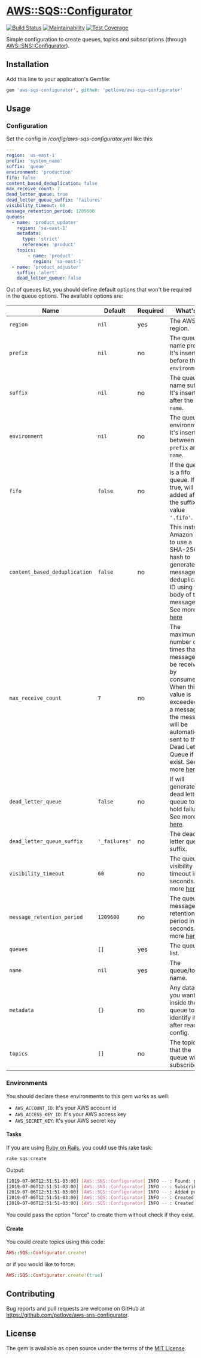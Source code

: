 # [AWS::SQS::Configurator](https://github.com/petlove/aws-sqs-configurator)

[![Build Status](https://travis-ci.org/petlove/aws-sqs-configurator.svg?branch=master)](https://travis-ci.org/petlove/aws-sns-configurator)
[![Maintainability](https://api.codeclimate.com/v1/badges/62a68418dca81785bfa3/maintainability)](https://codeclimate.com/github/petlove/aws-sqs-configurator/maintainability)
[![Test Coverage](https://api.codeclimate.com/v1/badges/62a68418dca81785bfa3/test_coverage)](https://codeclimate.com/github/petlove/aws-sqs-configurator/test_coverage)

Simple configuration to create queues, topics and subscriptions (through [AWS::SNS::Configurator](https://github.com/petlove/aws-sns-configurator)).

## Installation

Add this line to your application's Gemfile:

```ruby
gem 'aws-sqs-configurator', github: 'petlove/aws-sqs-configurator'
```

## Usage

### Configuration
Set the config in _/config/aws-sqs-configurator.yml_ like this:
```yml
---
region: 'us-east-1'
prefix: 'system_name'
suffix: 'queue'
environment: 'production'
fifo: false
content_based_deduplication: false
max_receive_count: 7
dead_letter_queue: true
dead_letter_queue_suffix: 'failures'
visibility_timeout: 60
message_retention_period: 1209600
queues:
  - name: 'product_updater'
    region: 'sa-east-1'
    metadata:
      type: 'strict'
      reference: 'product'
    topics:
        - name: 'product'
          region: 'sa-east-1'
  - name: 'product_adjuster'
    suffix: 'alert'
    dead_letter_queue: false
```

Out of queues list, you should define default options that won't be required in the queue options. The available options are:

| Name | Default | Required | What's it |
|------|---------|----------|-----------|
| `region` | `nil` | yes | The AWS region. |
| `prefix` | `nil` | no | The queue name prefix. It's inserted before the `environment`.|
| `suffix` | `nil` | no | The queue name suffix. It's inserted after the `name`. |
| `environment` | `nil` | no | The queue environment. It's inserted between `prefix` and `name`. |
| `fifo` | `false` | no | If the queue is a fifo queue. If true, will be added after the suffix the value `'.fifo'`. |
| `content_based_deduplication` | `false` | no | This instructs Amazon SQS to use a SHA-256 hash to generate the message deduplication ID using the body of the message. See more [here](https://docs.aws.amazon.com/AWSSimpleQueueService/latest/SQSDeveloperGuide/FIFO-queues.html#FIFO-queues-exactly-once-processing) |
| `max_receive_count` | `7` | no | The maximum number of times that a message can be received by consumers. When this value is exceeded for a message the message will be automatically sent to the Dead Letter Queue if that exist. See more [here](https://aws.amazon.com/blogs/aws/amazon-sqs-new-dead-letter-queue/).|
| `dead_letter_queue` | `false` | no | If will generate a dead letter queue to hold failures. See more [here](https://aws.amazon.com/blogs/aws/amazon-sqs-new-dead-letter-queue/).|
| `dead_letter_queue_suffix` | `'_failures'` | no | The dead letter queue suffix. |
| `visibility_timeout` | `60` | no | The queue visibility timeout in seconds. See more [here](https://docs.aws.amazon.com/AWSSimpleQueueService/latest/SQSDeveloperGuide/sqs-visibility-timeout.html).|
| `message_retention_period` | `1209600` | no | The queue message retention period in seconds. See more [here](https://docs.aws.amazon.com/AWSSimpleQueueService/latest/SQSDeveloperGuide/sqs-basic-architecture.html).|
| `queues` | `[]` | yes | The queues list. |
| `name` | `nil` | yes | The queue/topic name. |
| `metadata` | `{}` | no | Any data that you want put inside the queue to identify it after read the config. |
| `topics` | `[]` | no | The topics that the queue will be subscribed. |

### Environments

You should declare these environments to this gem works as well:
* `AWS_ACCOUNT_ID`: It's your AWS account id
* `AWS_ACCESS_KEY_ID`: It's your AWS access key
* `AWS_SECRET_KEY`: It's your AWS secret key

#### Tasks

If you are using [Ruby on Rails](https://github.com/rails/rails), you could use this rake task:
```bash
rake sqs:create
```

Output:
```bash
[2019-07-06T12:51:51-03:00] [AWS::SNS::Configurator] INFO -- : Found: product - sa-east-1
[2019-07-06T12:51:51-03:00] [AWS::SNS::Configurator] INFO -- : Subscribed: arn:aws:sqs:sa-east-1:381158256258:system_name_production_product_updater_9_queue -> product - sa-east-1
[2019-07-06T12:51:51-03:00] [AWS::SQS::Configurator] INFO -- : Added policy: ["subscription_in_product"]
[2019-07-06T12:51:51-03:00] [AWS::SQS::Configurator] INFO -- : Created: system_name_production_product_updater_9_queue - sa-east-1
[2019-07-06T12:51:51-03:00] [AWS::SQS::Configurator] INFO -- : Created: system_name_production_product_adjuster_9_alert - us-east-1
```

You could pass the option "force" to create them without check if they exist.

#### Create

You could create topics using this code:

```ruby
AWS::SQS::Configurator.create!
```

or if you would like to force:

```ruby
AWS::SQS::Configurator.create!(true)
```

## Contributing

Bug reports and pull requests are welcome on GitHub at https://github.com/petlove/aws-sns-configurator.

## License

The gem is available as open source under the terms of the [MIT License](https://opensource.org/licenses/MIT).
